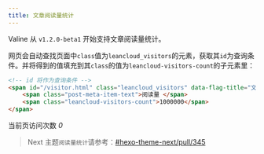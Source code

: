 ```yaml
---
title: 文章阅读量统计
---
```


Valine 从 `v1.2.0-beta1` 开始支持文章阅读量统计。


网页会自动查找页面中`class`值为`leancloud_visitors`的元素，获取其`id`为查询条件。并将得到的值填充到其`class`的值为`leancloud-visitors-count`的子元素里：

``` html
<!-- id 将作为查询条件 -->
<span id="/visitor.html" class="leancloud_visitors" data-flag-title="文章阅读量统计">
    <span class="post-meta-item-text">阅读量 </span>
    <span class="leancloud-visitors-count">1000000</span>
</span>
```
<span id="/visitor.html" class="leancloud_visitors" data-flag-title="文章阅读量统计">
    <span class="post-meta-item-text"> 当前页访问次数 </span>
    <i class="leancloud-visitors-count">0</i>
</span>

> Next 主题`阅读量统计`请参考：[#hexo-theme-next/pull/345](https://github.com/theme-next/hexo-theme-next/pull/345)